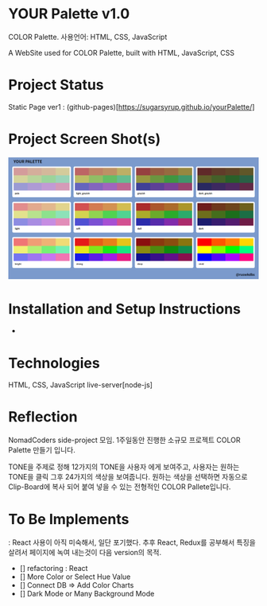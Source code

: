 # YOUR Palette v1.0

COLOR Palette. 사용언어: HTML, CSS, JavaScript

A WebSite used for COLOR Palette, built with HTML, JavaScript, CSS

# Project Status

Static Page ver1 : (github-pages)[https://sugarsyrup.github.io/yourPalette/]

# Project Screen Shot(s)

![screensh](./screenshot.PNG)

# Installation and Setup Instructions

-

# Technologies

HTML, CSS, JavaScript
live-server[node-js]

# Reflection

NomadCoders side-project 모임.
1주일동안 진행한 소규모 프로젝트 COLOR Palette 만들기 입니다.

TONE을 주제로 정해 12가지의 TONE을 사용자 에게 보여주고, 사용자는 원하는 TONE을 클릭 그후 24가지의 색상을 보여줍니다. 원하는 색상을 선택하면 자동으로 Clip-Board에 복사 되어 붙여 넣을 수 있는 전형적인 COLOR Pallete입니다.

# To Be Implements

: React 사용이 아직 미숙해서, 일단 포기했다.
추후 React, Redux를 공부해서 특징을 살려서 페이지에 녹여 내는것이 다음 version의 목적.

- [] refactoring : React
- [] More Color or Select Hue Value
- [] Connect DB => Add Color Charts
- [] Dark Mode or Many Background Mode
